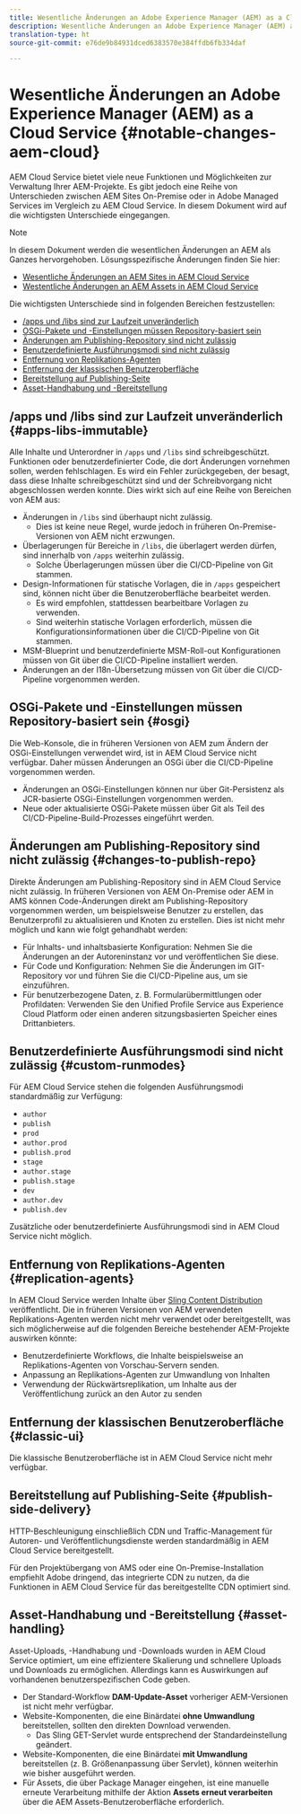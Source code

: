 ```yaml
---
title: Wesentliche Änderungen an Adobe Experience Manager (AEM) as a Cloud Service
description: Wesentliche Änderungen an Adobe Experience Manager (AEM) as a Cloud Service
translation-type: ht
source-git-commit: e76de9b84931dced6383570e384ffdb6fb334daf

---
```



# Wesentliche Änderungen an Adobe Experience Manager (AEM) as a Cloud Service {#notable-changes-aem-cloud}

AEM Cloud Service bietet viele neue Funktionen und Möglichkeiten zur Verwaltung Ihrer AEM-Projekte. Es gibt jedoch eine Reihe von Unterschieden zwischen AEM Sites On-Premise oder in Adobe Managed Services im Vergleich zu AEM Cloud Service. In diesem Dokument wird auf die wichtigsten Unterschiede eingegangen.

>[!NOTE]
>In diesem Dokument werden die wesentlichen Änderungen an AEM als Ganzes hervorgehoben. Lösungsspezifische Änderungen finden Sie hier:
>
>* [Wesentliche Änderungen an AEM Sites in AEM Cloud Service](/help/sites-cloud/sites-cloud-changes.md)
>* [Westentliche Änderungen an AEM Assets in AEM Cloud Service](/help/assets/assets-cloud-changes.md)


Die wichtigsten Unterschiede sind in folgenden Bereichen festzustellen:

* [/apps und /libs sind zur Laufzeit unveränderlich](#apps-libs-immutable)
* [OSGi-Pakete und -Einstellungen müssen Repository-basiert sein](#osgi)
* [Änderungen am Publishing-Repository sind nicht zulässig](#changes-to-publish-repo)
* [Benutzerdefinierte Ausführungsmodi sind nicht zulässig](#custom-runmodes)
* [Entfernung von Replikations-Agenten](#replication-agents)
* [Entfernung der klassischen Benutzeroberfläche](#classic-ui)
* [Bereitstellung auf Publishing-Seite](#publish-side-delivery)
* [Asset-Handhabung und -Bereitstellung](#asset-handling)

## /apps und /libs sind zur Laufzeit unveränderlich {#apps-libs-immutable}

Alle Inhalte und Unterordner in `/apps` und `/libs` sind schreibgeschützt. Funktionen oder benutzerdefinierter Code, die dort Änderungen vornehmen sollen, werden fehlschlagen. Es wird ein Fehler zurückgegeben, der besagt, dass diese Inhalte schreibgeschützt sind und der Schreibvorgang nicht abgeschlossen werden konnte. Dies wirkt sich auf eine Reihe von Bereichen von AEM aus:

* Änderungen in `/libs` sind überhaupt nicht zulässig.
   * Dies ist keine neue Regel, wurde jedoch in früheren On-Premise-Versionen von AEM nicht erzwungen.
* Überlagerungen für Bereiche in `/libs`, die überlagert werden dürfen, sind innerhalb von `/apps` weiterhin zulässig.
   * Solche Überlagerungen müssen über die CI/CD-Pipeline von Git stammen.
* Design-Informationen für statische Vorlagen, die in `/apps` gespeichert sind, können nicht über die Benutzeroberfläche bearbeitet werden.
   * Es wird empfohlen, stattdessen bearbeitbare Vorlagen zu verwenden.
   * Sind weiterhin statische Vorlagen erforderlich, müssen die Konfigurationsinformationen über die CI/CD-Pipeline von Git stammen.
* MSM-Blueprint und benutzerdefinierte MSM-Roll-out Konfigurationen müssen von Git über die CI/CD-Pipeline installiert werden.
* Änderungen an der I18n-Übersetzung müssen von Git über die CI/CD-Pipeline vorgenommen werden.

## OSGi-Pakete und -Einstellungen müssen Repository-basiert sein {#osgi}

Die Web-Konsole, die in früheren Versionen von AEM zum Ändern der OSGi-Einstellungen verwendet wird, ist in AEM Cloud Service nicht verfügbar. Daher müssen Änderungen an OSGi über die CI/CD-Pipeline vorgenommen werden.

* Änderungen an OSGi-Einstellungen können nur über Git-Persistenz als JCR-basierte OSGi-Einstellungen vorgenommen werden.
* Neue oder aktualisierte OSGi-Pakete müssen über Git als Teil des CI/CD-Pipeline-Build-Prozesses eingeführt werden.

## Änderungen am Publishing-Repository sind nicht zulässig {#changes-to-publish-repo}

Direkte Änderungen am Publishing-Repository sind in AEM Cloud Service nicht zulässig. In früheren Versionen von AEM On-Premise oder AEM in AMS können Code-Änderungen direkt am Publishing-Repository vorgenommen werden, um beispielsweise Benutzer zu erstellen, das Benutzerprofil zu aktualisieren und Knoten zu erstellen. Dies ist nicht mehr möglich und kann wie folgt gehandhabt werden:

* Für Inhalts- und inhaltsbasierte Konfiguration: Nehmen Sie die Änderungen an der Autoreninstanz vor und veröffentlichen Sie diese.
* Für Code und Konfiguration: Nehmen Sie die Änderungen im GIT-Repository vor und führen Sie die CI/CD-Pipeline aus, um sie einzuführen.
* Für benutzerbezogene Daten, z. B. Formularübermittlungen oder Profildaten: Verwenden Sie den Unified Profile Service aus Experience Cloud Platform oder einen anderen sitzungsbasierten Speicher eines Drittanbieters.

## Benutzerdefinierte Ausführungsmodi sind nicht zulässig {#custom-runmodes}

Für AEM Cloud Service stehen die folgenden Ausführungsmodi standardmäßig zur Verfügung:

* `author`
* `publish`
* `prod`
* `author.prod`
* `publish.prod`
* `stage`
* `author.stage`
* `publish.stage`
* `dev`
* `author.dev`
* `publish.dev`

Zusätzliche oder benutzerdefinierte Ausführungsmodi sind in AEM Cloud Service nicht möglich.

## Entfernung von Replikations-Agenten {#replication-agents}

In AEM Cloud Service werden Inhalte über [Sling Content Distribution](https://sling.apache.org/documentation/bundles/content-distribution.html) veröffentlicht. Die in früheren Versionen von AEM verwendeten Replikations-Agenten werden nicht mehr verwendet oder bereitgestellt, was sich möglicherweise auf die folgenden Bereiche bestehender AEM-Projekte auswirken könnte:

* Benutzerdefinierte Workflows, die Inhalte beispielsweise an Replikations-Agenten von Vorschau-Servern senden.
* Anpassung an Replikations-Agenten zur Umwandlung von Inhalten
* Verwendung der Rückwärtsreplikation, um Inhalte aus der Veröffentlichung zurück an den Autor zu senden

## Entfernung der klassischen Benutzeroberfläche {#classic-ui}

Die klassische Benutzeroberfläche ist in AEM Cloud Service nicht mehr verfügbar.

## Bereitstellung auf Publishing-Seite {#publish-side-delivery}

HTTP-Beschleunigung einschließlich CDN und Traffic-Management für Autoren- und Veröffentlichungsdienste werden standardmäßig in AEM Cloud Service bereitgestellt.

Für den Projektübergang von AMS oder eine On-Premise-Installation empfiehlt Adobe dringend, das integrierte CDN zu nutzen, da die Funktionen in AEM Cloud Service für das bereitgestellte CDN optimiert sind.

## Asset-Handhabung und -Bereitstellung {#asset-handling}

Asset-Uploads, -Handhabung und -Downloads wurden in AEM Cloud Service optimiert, um eine effizientere Skalierung und schnellere Uploads und Downloads zu ermöglichen. Allerdings kann es Auswirkungen auf vorhandenen benutzerspezifischen Code geben.

* Der Standard-Workflow **DAM-Update-Asset** vorheriger AEM-Versionen ist nicht mehr verfügbar.
* Website-Komponenten, die eine Binärdatei **ohne Umwandlung** bereitstellen, sollten den direkten Download verwenden.
   * Das Sling GET-Servlet wurde entsprechend der Standardeinstellung geändert.
* Website-Komponenten, die eine Binärdatei **mit Umwandlung** bereitstellen (z. B. Größenanpassung über Servlet), können weiterhin wie bisher ausgeführt werden.
* Für Assets, die über Package Manager eingehen, ist eine manuelle erneute Verarbeitung mithilfe der Aktion **Assets erneut verarbeiten** über die AEM Assets-Benutzeroberfläche erforderlich.
